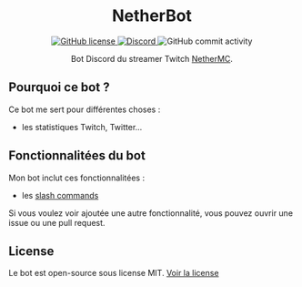 <h1 align="center">NetherBot</h1>
<div align="center">
    <a href="LICENSE">
        <img alt="GitHub license" src="https://img.shields.io/github/license/NetherMCtv/NetherBot?logo=github&style=for-the-badge" />
    </a>
    <a href="https://discord.gg/ygdJQmDuyD">
        <img alt="Discord" src="https://img.shields.io/discord/853738781541924894?color=5865F2&label=discord&logo=discord&logoColor=5865F2&style=for-the-badge" />
    </a>
    <img alt="GitHub commit activity" src="https://img.shields.io/github/commit-activity/w/NetherMCtv/NetherBot?logo=github&style=for-the-badge" />
</div>
<p align="center">Bot Discord du streamer Twitch <a href="https://www.twitch.tv/NetherMCtv">NetherMC</a>.</p>

## Pourquoi ce bot ?

Ce bot me sert pour différentes choses :
- les statistiques Twitch, Twitter&hellip;

## Fonctionnalitées du bot

Mon bot inclut ces fonctionnalitées :
- les [slash commands][discord-slash-commands-faq]

Si vous voulez voir ajoutée une autre fonctionnalité, vous pouvez ouvrir une issue ou une pull request.

## License

Le bot est open-source sous license MIT. [Voir la license](LICENSE)

[discord-slash-commands-faq]: https://support.discord.com/hc/fr/articles/1500000368501-Slash-Commands-FAQ